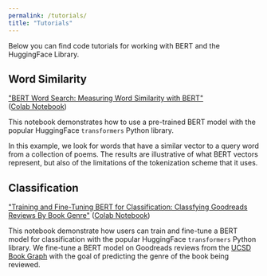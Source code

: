 ```yaml
---
permalink: /tutorials/
title: "Tutorials"
---
```


Below you can find code tutorials for working with BERT and the HuggingFace Library.

## Word Similarity

["BERT Word Search: Measuring Word Similarity with BERT"](https://colab.research.google.com/drive/18SKxCwdiWqcX4wXjLMpBDSzMuoZ2Sd1I?usp=sharing)  
([Colab Notebook](https://colab.research.google.com/drive/18SKxCwdiWqcX4wXjLMpBDSzMuoZ2Sd1I?usp=sharing))

This notebook demonstrates how to use a pre-trained BERT model with the popular HuggingFace `transformers` Python library.

In this example, we look for words that have a similar vector to a query word from a collection of poems. The results are illustrative of what BERT vectors represent, but also of the limitations of the tokenization scheme that it uses.

## Classification

["Training and Fine-Tuning BERT for Classification: Classfying Goodreads Reviews By Book Genre"](https://colab.research.google.com/drive/1tZo9U-CQ0HqalV9UrO-2UPc5zbWOEaKS?usp=sharing)
([Colab Notebook](https://colab.research.google.com/drive/1tZo9U-CQ0HqalV9UrO-2UPc5zbWOEaKS?usp=sharing))  

This notebook demonstrate how users can train and fine-tune a BERT model for classification with the popular HuggingFace `transformers` Python library. We fine-tune a BERT model on Goodreads reviews from the [UCSD Book Graph](https://sites.google.com/eng.ucsd.edu/ucsdbookgraph/reviews?authuser=0) with the goal of predicting the genre of the book being reviewed.